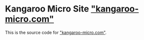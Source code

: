 # Kangaroo Micro Site <a href="https://kangaroo-micro.com">"kangaroo-micro.com"</a>

This is the source code for <a href="https://kangaroo-micro.com">"kangaroo-micro.com"</a>.
